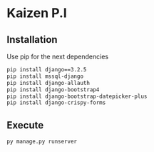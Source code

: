 # Kaizen P.I

## Installation 
Use pip for the next dependencies

```bash
pip install django==3.2.5
pip install mssql-django
pip install django-allauth 
pip install django-bootstrap4
pip install django-bootstrap-datepicker-plus
pip install django-crispy-forms
```

## Execute
```bash
py manage.py runserver
```

